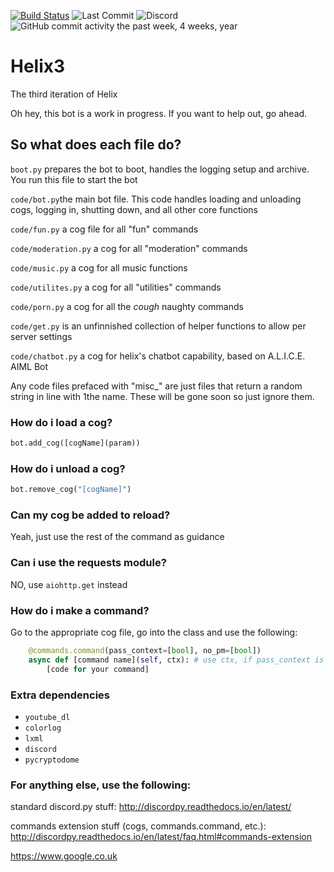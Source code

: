 [![Build Status](https://travis-ci.com/LordOfPolls/Helix3.svg?branch=Stable)](https://travis-ci.com/LordOfPolls/Helix3) ![Last Commit](https://img.shields.io/github/last-commit/google/skia.svg) ![Discord](https://img.shields.io/discord/460074170475085825.svg) ![GitHub commit activity the past week, 4 weeks, year](https://img.shields.io/github/commit-activity/y/LordOfPolls/Helix3.svg)
# Helix3
The third iteration of Helix

Oh hey, this bot is a work in progress. If you want to help out, go ahead.

## So what does each file do?

``boot.py`` prepares the bot to boot, handles the logging setup and archive. You run this file to start the bot

``code/bot.py``the main bot file. This code handles loading and unloading cogs, logging in, shutting down, and all other core functions

``code/fun.py`` a cog file for all "fun" commands

``code/moderation.py`` a cog for all "moderation" commands

``code/music.py`` a cog for all music functions

``code/utilites.py`` a cog for all "utilities" commands

``code/porn.py`` a cog for all the *cough* naughty commands

``code/get.py`` is an unfinnished collection of helper functions to allow per server settings

``code/chatbot.py`` a cog for helix's chatbot capability, based on A.L.I.C.E. AIML Bot

Any code files prefaced with "misc_" are just files that return a random string in line with 1the name. These will be gone soon so just ignore them.

### How do i load a cog?
```py
bot.add_cog([cogName](param))
```
### How do i unload a cog?
```py
bot.remove_cog("[cogName]")
```
### Can my cog be added to reload?
Yeah, just use the rest of the command as guidance

### Can i use the requests module?
NO, use ``aiohttp.get`` instead

### How do i make a command?
Go to the appropriate cog file, go into the class and use the following:
```py
    @commands.command(pass_context=[bool], no_pm=[bool])
    async def [command name](self, ctx): # use ctx, if pass_context is true
        [code for your command]
 ```

### Extra dependencies
- `youtube_dl`
- `colorlog`
- `lxml`
- `discord`
- `pycryptodome`

### For anything else, use the following:
standard discord.py stuff: http://discordpy.readthedocs.io/en/latest/

commands extension stuff (cogs, commands.command, etc.): http://discordpy.readthedocs.io/en/latest/faq.html#commands-extension

https://www.google.co.uk
